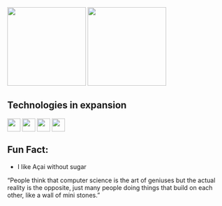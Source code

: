 <div>
    <img height="180em" src="https://github-readme-stats.vercel.app/api?username=bcaua321&count_private=true&show_icons=true&theme=dracula">
    <img height="180em" src="https://github-readme-stats.vercel.app/api/top-langs/?username=bcaua321&layout=compact)](https://github.com/anuraghazra/github-readme-stats">
</div>

## **Technologies in expansion**
<p float="left">
    <img align="center" width="30rem" src="https://image.flaticon.com/icons/png/128/3522/3522240.png"/>
    <img align="center" width="30rem" src="https://image.flaticon.com/icons/png/128/136/136448.png"/>
    <img align="center" width="30rem" src="https://image.flaticon.com/icons/png/128/29/29104.png"/>
    <img align="center" width="30rem" src="https://image.flaticon.com/icons/png/128/29/29600.png"/>
</p>

## **Fun Fact:**
   - I like Açai without sugar


   <p>“People think that computer science is the art of geniuses but the
actual reality is the opposite, just many people doing things that
build on each other, like a wall of mini stones.”<p>
